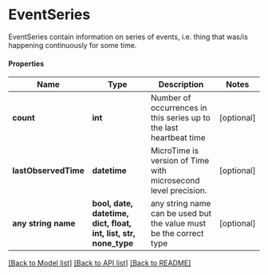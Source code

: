 # EventSeries

EventSeries contain information on series of events, i.e. thing that was/is happening continuously for some time.

#### Properties
Name | Type | Description | Notes
------------ | ------------- | ------------- | -------------
**count** | **int** | Number of occurrences in this series up to the last heartbeat time | [optional] 
**lastObservedTime** | **datetime** | MicroTime is version of Time with microsecond level precision. | [optional] 
**any string name** | **bool, date, datetime, dict, float, int, list, str, none_type** | any string name can be used but the value must be the correct type | [optional]

[[Back to Model list]](../README.md#documentation-for-models) [[Back to API list]](../README.md#documentation-for-api-endpoints) [[Back to README]](../README.md)

